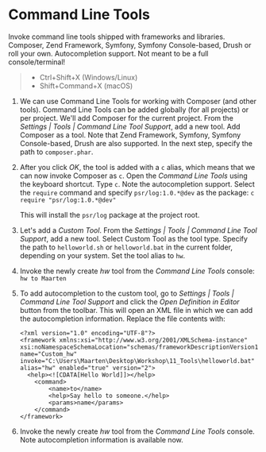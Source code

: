 # Command Line Tools

Invoke command line tools shipped with frameworks and libraries. Composer, Zend Framework, Symfony,
Symfony Console-based, Drush or roll your own. Autocompletion support. Not meant to be a full console/terminal!

> * Ctrl+Shift+X (Windows/Linux)
> * Shift+Command+X (macOS)

1. We can use Command Line Tools for working with Composer (and other tools).
   Command Line Tools can be added globally (for all projects) or per project. We'll add Composer for the current
   project.
   From the _Settings | Tools | Command Line Tool Support_, add a new tool.
   Add Composer as a tool. Note that Zend Framework, Symfony, Symfony Console-based, Drush are also supported.
   In the next step, specify the path to `composer.phar`.
2. After you click _OK_, the tool is added with a `c` alias, which means that we can now invoke Composer as `c`.
   Open the _Command Line Tools_ using the keyboard shortcut. Type `c`.
   Note the autocompletion support. Select the `require` command and specify `psr/log:1.0.*@dev` as the package:
   `c require "psr/log:1.0.*@dev"`

   This will install the `psr/log` package at the project root.
3. Let's add a _Custom Tool_. From the _Settings | Tools | Command Line Tool Support_, add a new tool.
   Select Custom Tool as the tool type. Specify the path to `helloworld.sh` or `helloworld.bat` in the current folder,
   depending on your system. Set the tool alias to `hw`.
4. Invoke the newly create _hw_ tool from the _Command Line Tools_ console: `hw to Maarten`
5. To add autocompletion to the custom tool, go to _Settings | Tools | Command Line Tool Support_
   and click the _Open Definition in Editor_ button from the toolbar. This will open an XML file in which we can add
   the autocompletion information. Replace the file contents with:

    ```
    <?xml version="1.0" encoding="UTF-8"?>
    <framework xmlns:xsi="http://www.w3.org/2001/XMLSchema-instance" xsi:noNamespaceSchemaLocation="schemas/frameworkDescriptionVersion1.1.3.xsd" name="Custom_hw" invoke="C:\Users\Maarten\Desktop\Workshop\11_Tools\helloworld.bat" alias="hw" enabled="true" version="2">
      <help><![CDATA[Hello World]]></help>
        <command>
            <name>to</name>
            <help>Say hello to someone.</help>
            <params>name</params>
        </command>
    </framework>
    ```

6. Invoke the newly create _hw_ tool from the _Command Line Tools_ console. Note autocompletion information is available
   now.